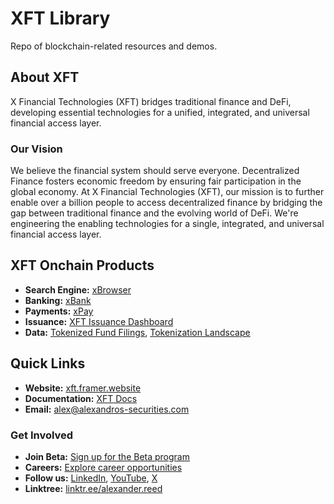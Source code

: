 # XFT Library
Repo of blockchain-related resources and demos. 

## About XFT
X Financial Technologies (XFT) bridges traditional finance and DeFi, developing essential technologies for a unified, integrated, and universal financial access layer.

### Our Vision
We believe the financial system should serve everyone. Decentralized Finance fosters economic freedom by ensuring fair participation in the global economy. At X Financial Technologies (XFT), our mission is to further enable over a billion people to access decentralized finance by bridging the gap between traditional finance and the evolving world of DeFi. We're engineering the enabling technologies for a single, integrated, and universal financial access layer.

## XFT Onchain Products
- **Search Engine:** [xBrowser](https://xchains.w3spaces.com/#gsc.tab=0)
- **Banking:** [xBank](https://xchains.w3spaces.com/pages/xbank.html)
- **Payments:** [xPay](https://payment-two-wheat.vercel.app/)
- **Issuance:** [XFT Issuance Dashboard](https://xissue.replit.app/)
- **Data:** [Tokenized Fund Filings](https://docs.google.com/spreadsheets/d/e/2PACX-1vRW_x1N9xlrxZFpRMKkCOr9ttLcuL-pxSbc9Dw5SCwZK8PumgvjTNhDrxlRVFt2yA/pubhtml), [Tokenization Landscape](https://docs.google.com/spreadsheets/d/e/2PACX-1vTU3hsClJF_dyYuGKRCEd7BXYjosJe8OQIstpMAvF0AU0eUUDcchRI14xkscPQDuw/pubhtml)

## Quick Links
- **Website:** [xft.framer.website](https://xft.framer.website/)
- **Documentation:** [XFT Docs](https://xft-docs.gitbook.io/xft-docs)
- **Email:** [alex@alexandros-securities.com](mailto:alex@alexandros-securities.com)

### Get Involved
- **Join Beta:** [Sign up for the Beta program](https://forms.gle/WVjqETCU2rNkadVp8)
- **Careers:** [Explore career opportunities](https://forms.gle/we2Z4VBqruhF3nvd8)
- **Follow us:** [LinkedIn](https://www.linkedin.com/company/xfintech/), [YouTube](https://www.youtube.com/@xft-reed), [X](https://twitter.com/amr_080) 
- **Linktree:** [linktr.ee/alexander.reed](https://linktr.ee/alexander.reed)



